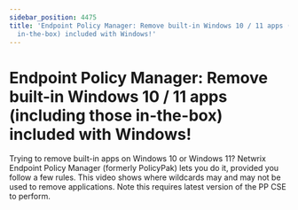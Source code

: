 ```yaml
---
sidebar_position: 4475
title: 'Endpoint Policy Manager: Remove built-in Windows 10 / 11 apps (including those
  in-the-box) included with Windows!'
---
```


# Endpoint Policy Manager: Remove built-in Windows 10 / 11 apps (including those in-the-box) included with Windows!

Trying to remove built-in apps on Windows 10 or Windows 11? Netwrix Endpoint Policy Manager (formerly PolicyPak) lets you do it, provided you follow a few rules. This video shows where wildcards may and may not be used to remove applications. Note this requires latest version of the PP CSE to perform.